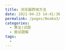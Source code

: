 ```yaml
---
title: 浏览器跨域方法
date: 2021-04-23 14:41:36
permalink: /pages/0ea6a3/
categories:
  - 算法|试题
  - 面试题解
tags:
  - 
---
```

